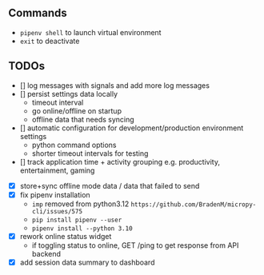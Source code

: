## Commands
- `pipenv shell` to launch virtual environment
- `exit` to deactivate

## TODOs
- [] log messages with signals and add more log messages
- [] persist settings data locally
    - timeout interval
    - go online/offline on startup
    - offline data that needs syncing
- [] automatic configuration for development/production environment settings
    - python command options
    - shorter timeout intervals for testing
- [] track application time + activity grouping e.g. productivity, entertainment, gaming

- [x] store+sync offline mode data / data that failed to send
- [x] fix pipenv installation
    - `imp` removed from python3.12 `https://github.com/BradenM/micropy-cli/issues/575`
    - `pip install pipenv --user`
    - `pipenv install --python 3.10`
- [x] rework online status widget
    - if toggling status to online, GET /ping to get response from API backend
- [x] add session data summary to dashboard